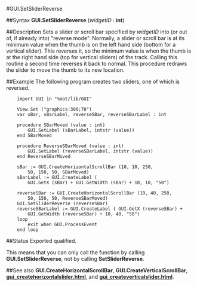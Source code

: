 
#GUI.SetSliderReverse

##Syntax
**GUI.SetSliderReverse** (_widgetID_ : **int**)


##Description
Sets a slider or scroll bar specified by _widgetID_ into (or out of, if already into) "reverse mode". Normally, a slider or scroll bar is at its minimum value when the thumb is on the left hand side (bottom for a vertical slider). This reverses it, so the minimum value is when the thumb is at the right hand side (top for vertical sliders) of the track. Calling this routine a second time reverses it back to normal. This procedure redraws the slider to move the thumb to its new location.


##Example
The following program creates two sliders, one of which is reversed.

        import GUI in "%oot/lib/GUI"
        
        View.Set ("graphics:300;70")
        var sBar, sBarLabel, reverseSBar, reverseSBarLabel : int
        
        procedure SBarMoved (value : int)
            GUI.SetLabel (sBarLabel, intstr (value))
        end SBarMoved
        
        procedure ReverseSBarMoved (value : int)
            GUI.SetLabel (reverseSBarLabel, intstr (value))
        end ReverseSBarMoved
        
        sBar := GUI.CreateHorizontalScrollBar (10, 10, 250,
            50, 150, 50, SBarMoved)
        sBarLabel := GUI.CreateLabel (
            GUI.GetX (sBar) + GUI.GetWidth (sBar) + 10, 10, "50")
        
        reverseSBar := GUI.CreateHorizontalScrollBar (10, 40, 250,
            50, 150, 50, ReverseSBarMoved)
        GUI.SetSliderReverse (reverseSBar)
        reverseSBarLabel := GUI.CreateLabel ( GUI.GetX (reverseSBar) + 
            GUI.GetWidth (reverseSBar) + 10, 40, "50")
        loop
            exit when GUI.ProcessEvent
        end loop
##Status
Exported qualified.

This means that you can only call the function by calling **GUI.SetSliderReverse**, not by calling **SetSliderReverse**.


##See also
**GUI.CreateHorizontalScrollBar**, **GUI.CreateVerticalScrollBar**, **[gui_createhorizontalslider.html](GUI.CreateHorizontalSlider)**, and **[gui_createverticalslider.html](GUI.CreateVerticalSlider)**.

